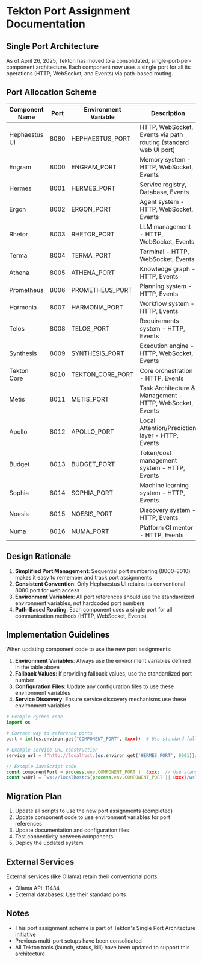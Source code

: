 # Tekton Port Assignment Documentation

## Single Port Architecture

As of April 26, 2025, Tekton has moved to a consolidated, single-port-per-component architecture. Each component now uses a single port for all its operations (HTTP, WebSocket, and Events) via path-based routing.

## Port Allocation Scheme

| Component Name | Port | Environment Variable | Description |
|----------------|------|----------------------|-------------|
| Hephaestus UI | 8080 | HEPHAESTUS_PORT | HTTP, WebSocket, Events via path routing (standard web UI port) |
| Engram | 8000 | ENGRAM_PORT | Memory system - HTTP, WebSocket, Events |
| Hermes | 8001 | HERMES_PORT | Service registry, Database, Events |
| Ergon | 8002 | ERGON_PORT | Agent system - HTTP, WebSocket, Events |
| Rhetor | 8003 | RHETOR_PORT | LLM management - HTTP, WebSocket, Events |
| Terma | 8004 | TERMA_PORT | Terminal - HTTP, WebSocket, Events |
| Athena | 8005 | ATHENA_PORT | Knowledge graph - HTTP, Events |
| Prometheus | 8006 | PROMETHEUS_PORT | Planning system - HTTP, Events |
| Harmonia | 8007 | HARMONIA_PORT | Workflow system - HTTP, Events |
| Telos | 8008 | TELOS_PORT | Requirements system - HTTP, Events |
| Synthesis | 8009 | SYNTHESIS_PORT | Execution engine - HTTP, WebSocket, Events |
| Tekton Core | 8010 | TEKTON_CORE_PORT | Core orchestration - HTTP, Events |
| Metis | 8011 | METIS_PORT | Task Architecture & Management - HTTP, WebSocket, Events |
| Apollo | 8012 | APOLLO_PORT | Local Attention/Prediction layer - HTTP, Events |
| Budget | 8013 | BUDGET_PORT | Token/cost management system - HTTP, Events |
| Sophia | 8014 | SOPHIA_PORT | Machine learning system - HTTP, Events |
| Noesis | 8015 | NOESIS_PORT | Discovery system - HTTP, Events |
| Numa | 8016 | NUMA_PORT | Platform CI mentor - HTTP, Events |

## Design Rationale

1. **Simplified Port Management**: Sequential port numbering (8000-8010) makes it easy to remember and track port assignments
2. **Consistent Convention**: Only Hephaestus UI retains its conventional 8080 port for web access
3. **Environment Variables**: All port references should use the standardized environment variables, not hardcoded port numbers
4. **Path-Based Routing**: Each component uses a single port for all communication methods (HTTP, WebSocket, Events)

## Implementation Guidelines

When updating component code to use the new port assignments:

1. **Environment Variables**: Always use the environment variables defined in the table above
2. **Fallback Values**: If providing fallback values, use the standardized port number
3. **Configuration Files**: Update any configuration files to use these environment variables
4. **Service Discovery**: Ensure service discovery mechanisms use these environment variables

```python
# Example Python code
import os

# Correct way to reference ports
port = int(os.environ.get("COMPONENT_PORT", 8xxx))  # Use standard fallback

# Example service URL construction
service_url = f"http://localhost:{os.environ.get('HERMES_PORT', 8001)}/api/service"
```

```javascript
// Example JavaScript code
const componentPort = process.env.COMPONENT_PORT || 8xxx;  // Use standard fallback
const wsUrl = `ws://localhost:${process.env.COMPONENT_PORT || 8xxx}/ws`;
```

## Migration Plan

1. Update all scripts to use the new port assignments (completed)
2. Update component code to use environment variables for port references
3. Update documentation and configuration files
4. Test connectivity between components
5. Deploy the updated system

## External Services

External services (like Ollama) retain their conventional ports:
- Ollama API: 11434
- External databases: Use their standard ports

## Notes

- This port assignment scheme is part of Tekton's Single Port Architecture initiative
- Previous multi-port setups have been consolidated
- All Tekton tools (launch, status, kill) have been updated to support this architecture
